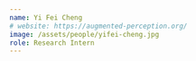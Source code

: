 ```yaml
---
name: Yi Fei Cheng
# website: https://augmented-perception.org/
image: /assets/people/yifei-cheng.jpg
role: Research Intern
---
```

